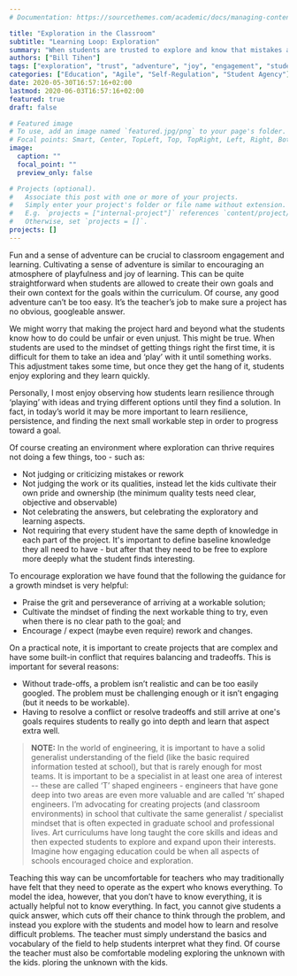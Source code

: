 ```yaml
---
# Documentation: https://sourcethemes.com/academic/docs/managing-content/

title: "Exploration in the Classroom"
subtitle: "Learning Loop: Exploration"
summary: "When students are trusted to explore and know that mistakes are ok, learning becomes fun and engaging. Exploration builds on student interests so they learn the basics naturally - and even specialize on aspects of particular interest to them."
authors: ["Bill Tihen"]
tags: ["exploration", "trust", "adventure", "joy", "engagement", "student choice"]
categories: ["Education", "Agile", "Self-Regulation", "Student Agency"]
date: 2020-05-30T16:57:16+02:00
lastmod: 2020-06-03T16:57:16+02:00
featured: true
draft: false

# Featured image
# To use, add an image named `featured.jpg/png` to your page's folder.
# Focal points: Smart, Center, TopLeft, Top, TopRight, Left, Right, BottomLeft, Bottom, BottomRight.
image:
  caption: ""
  focal_point: ""
  preview_only: false

# Projects (optional).
#   Associate this post with one or more of your projects.
#   Simply enter your project's folder or file name without extension.
#   E.g. `projects = ["internal-project"]` references `content/project/deep-learning/index.md`.
#   Otherwise, set `projects = []`.
projects: []
---
```

Fun and a sense of adventure can be crucial to classroom engagement and learning. Cultivating a sense of adventure is similar to encouraging an atmosphere of playfulness and joy of learning. This can be quite straightforward when students are allowed to create their own goals and their own context for the goals within the curriculum. Of course, any good adventure can’t be too easy. It’s the teacher’s job to make sure a project has no obvious, googleable answer.

We might worry that making the project hard and beyond what the students know how to do could be unfair or even unjust. This might be true. When students are used to the mindset of getting things right the first time, it is difficult for them to take an idea and ‘play’ with it until something works. This adjustment takes some time, but once they get the hang of it, students enjoy exploring and they learn quickly.

Personally, I most enjoy  observing how students learn resilience through ‘playing’ with ideas and trying different options until they find a solution. In fact, in today’s world it may be more important to learn resilience, persistence, and finding the next small workable step in order to progress toward a goal.

Of course creating an environment where exploration can thrive requires not doing a few things, too - such as:

* Not judging or criticizing mistakes or rework
* Not judging the work or its qualities, instead let the kids cultivate their own pride and ownership (the minimum quality tests need clear, objective and observable)
* Not celebrating the answers, but celebrating the exploratory and learning aspects.
* Not requiring that every student have the same depth of knowledge in each part of the project. It's important to define baseline knowledge they all need to have - but after that they need to be free to explore more deeply what the student finds interesting.

To encourage exploration we have found that the following the guidance for a growth mindset is very helpful:

* Praise the grit and perseverance of arriving at a workable solution;
* Cultivate the mindset of finding the next workable thing to try, even when there is no clear path to the goal; and
* Encourage / expect (maybe even require) rework and changes.

On a practical note, it is important to create projects that are complex and have some built-in conflict that requires balancing and tradeoffs. This is important for several reasons:

* Without trade-offs, a problem isn’t realistic and can be too easily googled.  The problem must be challenging enough or it isn’t engaging (but it needs to be workable).
* Having to resolve a conflict or resolve tradeoffs and still arrive at one's goals requires students to really go into depth and learn that aspect extra well.

> **NOTE:** In the world of engineering, it is important to have a solid generalist understanding of the field (like the basic required information tested at school), but that is rarely enough for most teams. It is important to be a specialist in at least one area of interest -- these are called ‘T’ shaped engineers - engineers that have gone deep into two areas are even more valuable and are called ‘π’ shaped engineers. I’m advocating for creating projects (and classroom environments) in school that cultivate the same generalist / specialist mindset that is often expected in graduate school and professional lives. Art curriculums have long taught the core skills and ideas and then expected students to explore and expand upon their interests. Imagine how engaging education could be when all aspects of schools encouraged choice and exploration.

Teaching this way can be uncomfortable for teachers who may traditionally have felt that they need to operate as the expert who knows everything. To model the idea, however, that you don’t have to know everything, it is actually helpful not to know everything. In fact, you cannot give students a quick answer, which cuts off their chance to think through the problem, and instead you explore with the students and model how to learn and resolve difficult problems. The teacher must simply understand the basics and vocabulary of the field to help students interpret what they find.  Of course the teacher must also be comfortable modeling exploring the unknown with the kids.
ploring the unknown with the kids.
